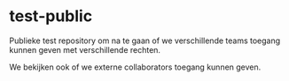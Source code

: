 # test-public

Publieke test repository om na te gaan of we verschillende teams toegang kunnen geven met verschillende rechten.

We bekijken ook of we externe collaborators toegang kunnen geven.
